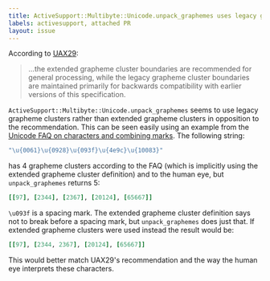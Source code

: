 ```yaml
---
title: ActiveSupport::Multibyte::Unicode.unpack_graphemes uses legacy grapheme clusters rather than extended grapheme clusters
labels: activesupport, attached PR
layout: issue
---
```


According to [UAX29](http://www.unicode.org/reports/tr29/#Grapheme_Cluster_Boundaries):

> …the extended grapheme cluster boundaries are recommended for general processing, while the legacy grapheme cluster boundaries are maintained primarily for backwards compatibility with earlier versions of this specification.

`ActiveSupport::Multibyte::Unicode.unpack_graphemes` seems to use legacy grapheme clusters rather than extended grapheme clusters in opposition to the recommendation. This can be seen easily using an example from the [Unicode FAQ on characters and combining marks](http://www.unicode.org/faq/char_combmark.html#7). The following string:

``` ruby
"\u{0061}\u{0928}\u{093f}\u{4e9c}\u{10083}"
```

has 4 grapheme clusters according to the FAQ (which is implicitly using the extended grapheme cluster definition) and to the human eye, but `unpack_graphemes` returns 5:

``` ruby
[[97], [2344], [2367], [20124], [65667]]
```

`\u093f` is a spacing mark. The extended grapheme cluster definition says not to break before a spacing mark, but `unpack_graphemes` does just that. If extended grapheme clusters were used instead the result would be:

``` ruby
[[97], [2344, 2367], [20124], [65667]]
```

This would better match UAX29's recommendation and the way the human eye interprets these characters.

